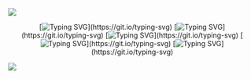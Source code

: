 
<img src="https://capsule-render.vercel.app/api?type=waving&color=652EA8&height=200&section=header&text=Welcome&fontSize=40&fontColor=ffffff" />

<div align= "center"> 

[![Typing SVG](https://readme-typing-svg.demolab.com?font=Noto+Sans&size=30&pause=1000&color=652EA8&width=435&lines=Welcome+to+Second+Project!)](https://git.io/typing-svg)
[![Typing SVG](https://readme-typing-svg.demolab.com?font=Noto+Sans&size=25&pause=1000&color=fac53b&width=435&lines=Team+Manager+is+Hongminju!)](https://git.io/typing-svg)
[![Typing SVG](https://readme-typing-svg.demolab.com?font=Noto+Sans&size=25&pause=1000&color=fac53b&width=435&lines=Team+Member+is+kim!)](https://git.io/typing-svg)
[![Typing SVG](https://readme-typing-svg.demolab.com?font=Noto+Sans&size=25&pause=1000&color=fac53b&width=435&lines=Team+Member+is+kim!)](https://git.io/typing-svg)
[![Typing SVG](https://readme-typing-svg.demolab.com?font=Noto+Sans&size=25&pause=1000&color=fac53b&width=435&lines=Team+Member+is+kim!)](https://git.io/typing-svg)


</div>


<img src="https://capsule-render.vercel.app/api?type=waving&color=652EA8&height=200&section=footer&text=Thank%20You&fontSize=40&fontColor=ffffff" />



